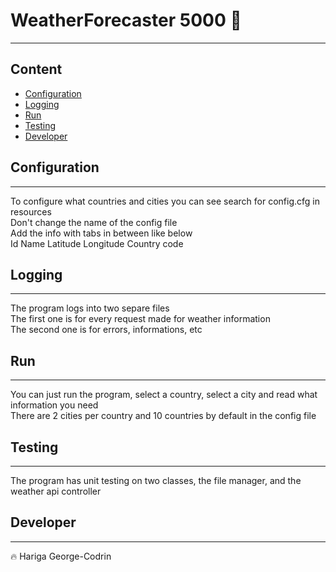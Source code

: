 # WeatherForecaster 5000 :bookmark:
-----


## Content
- [Configuration](#Configuration)
- [Logging](#Logging)
- [Run](#Run)
- [Testing](#Testing)
- [Developer](#Developer)


## Configuration
-----
To configure what countries and cities you can see search for config.cfg in resources<br>
Don't change the name of the config file<br>
Add the info with tabs in between like below<br>
Id  Name  Latitude  Longitude Country code<br>

## Logging
-----
The program logs into two separe files<br>
The first one is for every request made for weather information<br>
The second one is for errors, informations, etc

## Run
------
You can just run the program, select a country, select a city and read what information you need<br>
There are 2 cities per country and 10 countries by default in the config file

## Testing
------
The program has unit testing on two classes, the file manager, and the weather api controller

## Developer
------
:fire: Hariga George-Codrin
